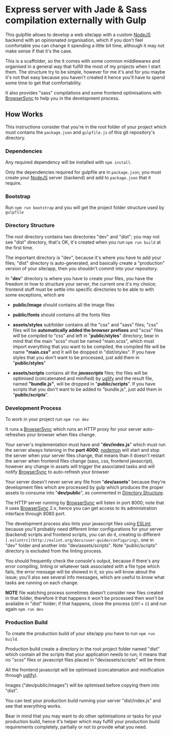 Express server with Jade & Sass compilation externally with Gulp
================================================================

This gulpfile allows to develop a web site/app with a custom [NodeJS](https://nodejs.org/) backend with an opinionated organisation, which if you don't feel comfortable you can change it spending a little bit time, although it may not make sense if that it's the case.

This is a scaffolder, so the it comes with some common middlewares and organised in a general way that fulfill the most of my projects when I start them. The structure try to be simple, however for me it's and for you maybe it's not that easy because you haven't created it hence you'll have to spend some time to get that comfortability.

It also provides "sass" compilations and some frontend optimisations with [BrowserSync](http://www.browsersync.io/) to help you in the development process.

## How Works

This instructions consider that you're in the root folder of your project which must contains the `package.json` and `gulpfile.js` of this git repository's directory.

### Dependencies

Any required dependency will be installed with `npm install`.

Only the dependencies required for gulpfile are in `package.json`; you must create your [NodeJS](https://nodejs.org/) server (backend) and add to `package.json` that it require.

### Bootstrap

Run `npm run bootstrap` and you will get the project folder structure used by `gulpfile`

### Directory Structure

The root directory contains two directories "dev" and "dist"; you may not see "dist" directory, that's OK, it's created when you run `npm run build` at the first time.

The important directory is "dev", because it's where you have to add your files; "dist" directory is auto-generated, and basically create a "production" version of your site/app, then you shouldn't commit into your repository.

In "__dev__" directory is where you have to create your files, you have the freedom in how to structure your server, the current one it's my choice; frontend stuff must be settle into specific directories to be able to  with some exceptions, which are

* __public/image__ should contains all the image files
* __public/fonts__ should contains all the fonts files
* __assets/styles__ subfolder contains all the "css" and "sass" files; "css" files will be __automatically added the browser prefixes__ and "scss" files will be compiled to "css" and left in "__public/styles__" directory; bear in mind that the main "scss" must be named "main.scss", which must import everything that you want to be compiled, the compiled file will be name __"main.css"__ and it will be dropped in "dist/styles".
  If you have styles that you don't want to be processed, just add them in "__public/styles__"

* __assets/scripts__ contains all the ___javascripts___ files; the files will be optimised (concatenated and minified) by [uglify](https://github.com/mishoo/UglifyJS) and the result file, named __"bundle.js"__, will be dropped in "__public/scripts__".
  If you have scripts that you don't want to be added to "bundle.js", just add them in "__public/scripts__".


### Development Process

To work in your project run `npm run dev`

It runs a [BrowserSync](http://www.browsersync.io/) which runs an HTTP proxy for your server auto-refreshes your browser when files change.

Your server's implementation must have and "__dev/index.js__" which must run the server always listening in the __port 4000__; [nodemon](https://github.com/remy/nodemon) will start and stop the server when your server files change, that means than it doesn't restart the server when frontend files change (sass, css, frontend javascript), however any change in assets will trigger the associated tasks and will notify [BrowserSync](http://www.browsersync.io/) to auto-refresh your browser

Your server doesn't never serve any file from "__dev/assets__" because they're development files which are processed by gulp which produces the proper assets to consume into "__dev/public__", as commented in [Directory Structure](#directory-structure).

The HTTP server running by [BrowserSync](http://www.browsersync.io/) will listen in port 8000; note that it uses [BrowserSync](http://www.browsersync.io/) 2.x, hence you can get access to its administration interface through 8080 port.

The development process also lints your javascript files using [ESLint](http://eslint.org/); because you'll probably need different linter configurations for your server (backend) scripts and frontend scripts, you can do it, creating to different `[.eslintrc](http://eslint.org/docs/user-guide/configuring)`, one in "dev" folder and another into "dev/assets/scripts". Note "public/scripts" directory is excluded from the linting process.

You should frequently check the console's output, because if there's any error compiling, linting or whatever task associated with a file type which fails, the error message will be showed in it, so you will know about the issue; you'll also see several info messages, which are useful to know what tasks are running on each change.

__NOTE__ file watching process sometimes doesn't consider new files created in that folder, therefore it that happens it won't be processed then won't be available in "dist" folder; if that happens, close the process (ctrl + c) and run again `npm run dev`


### Production Build

To create the production build of your site/app you have to run `npm run build`.

Production build create a directory in the root project folder named "dist" which contain all the scripts that your application needs to run; it means that no "scss" files or javascript files placed in "dev/assets/scripts" will be there.

All the frontend javascript will be optimised (concatenation and minification through [uglify](https://github.com/mishoo/UglifyJS)).

Images ("dev/public/images") will be optimised before copying them into "dist".

You can test your production build running your server "dist/index.js" and see that everything works.

Bear in mind that you may want to do other optimisations or tasks for your production build, hence it's helper which may fulfill your production build requirements completely, partially or not to provide what you need.
